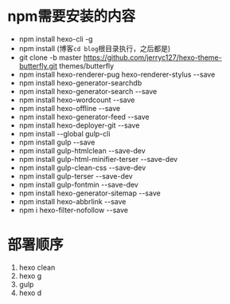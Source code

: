 # npm需要安装的内容
- npm install hexo-cli -g 
- npm install  (博客`cd blog`根目录执行，之后都是)
- git clone -b master https://github.com/jerryc127/hexo-theme-butterfly.git themes/butterfly
- npm install hexo-renderer-pug hexo-renderer-stylus --save
- npm install hexo-generator-searchdb
- npm install hexo-generator-search --save
- npm install hexo-wordcount --save
- npm install hexo-offline --save
- npm install hexo-generator-feed --save
- npm install hexo-deployer-git --save
- npm install --global gulp-cli  
- npm install gulp --save
- npm install gulp-htmlclean --save-dev  
- npm install gulp-html-minifier-terser --save-dev  
- npm install gulp-clean-css --save-dev
- npm install gulp-terser --save-dev
- npm install gulp-fontmin --save-dev
- npm install hexo-generator-sitemap --save
- npm install hexo-abbrlink --save
- npm i hexo-filter-nofollow --save
# 部署顺序
1. hexo clean
2. hexo g
3. gulp
4. hexo d

